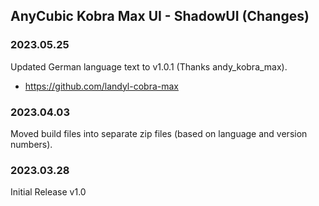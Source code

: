 ## AnyCubic Kobra Max UI - ShadowUI (Changes)

### 2023.05.25

Updated German language text to v1.0.1 (Thanks andy_kobra_max).
* https://github.com/landyl-cobra-max

### 2023.04.03

Moved build files into separate zip files (based on language and version numbers).

### 2023.03.28

Initial Release v1.0
